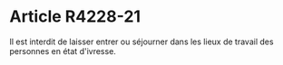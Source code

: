 # Article R4228-21

  
Il est interdit de laisser entrer ou séjourner dans les lieux de travail des personnes en état d'ivresse.